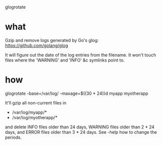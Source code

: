 glogrotate

# what
Gzip and remove logs generated by Go's glog: https://github.com/golang/glog

It will figure out the date of the log entries from the filename. It won't
touch files where the 'WARNING' and 'INFO' &c symlinks point to.

# how
glogrotate -base=/var/log/ -maxage=$((30 * 24))d myapp myotherapp

It'll gzip all non-current files in

* /var/log/myapp/*
* /var/log/myotherapp/*

and delete INFO files older than 24 days, WARNING files older than 2 * 24 days,
and ERROR files older than 3 * 24 days. See -help how to change the periods.
